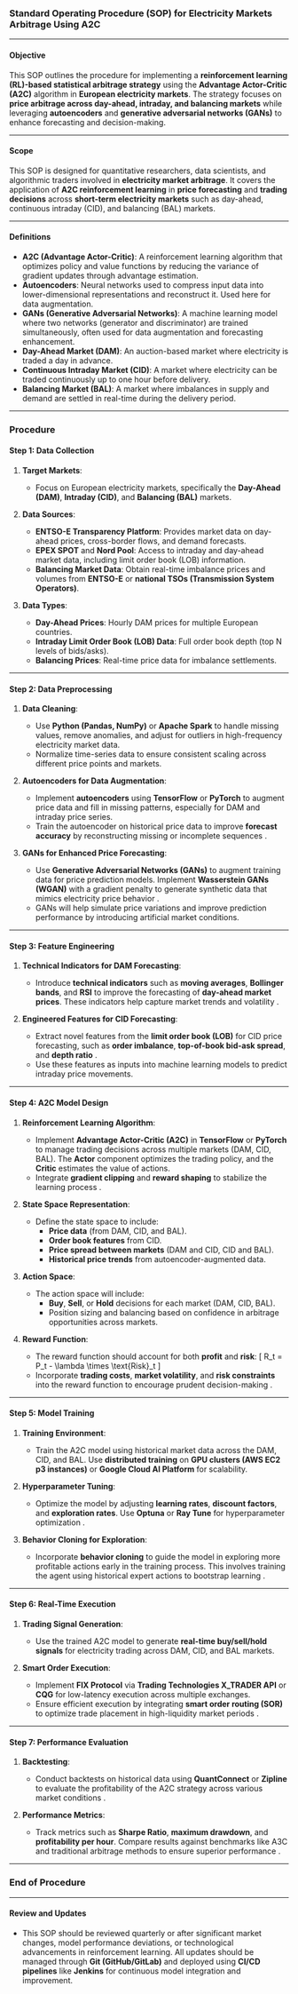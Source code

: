 ### **Standard Operating Procedure (SOP) for Electricity Markets Arbitrage Using A2C**

---

#### **Objective**
This SOP outlines the procedure for implementing a **reinforcement learning (RL)-based statistical arbitrage strategy** using the **Advantage Actor-Critic (A2C)** algorithm in **European electricity markets**. The strategy focuses on **price arbitrage across day-ahead, intraday, and balancing markets** while leveraging **autoencoders** and **generative adversarial networks (GANs)** to enhance forecasting and decision-making.

---

#### **Scope**
This SOP is designed for quantitative researchers, data scientists, and algorithmic traders involved in **electricity market arbitrage**. It covers the application of **A2C reinforcement learning** in **price forecasting** and **trading decisions** across **short-term electricity markets** such as day-ahead, continuous intraday (CID), and balancing (BAL) markets.

---

#### **Definitions**
- **A2C (Advantage Actor-Critic)**: A reinforcement learning algorithm that optimizes policy and value functions by reducing the variance of gradient updates through advantage estimation.
- **Autoencoders**: Neural networks used to compress input data into lower-dimensional representations and reconstruct it. Used here for data augmentation.
- **GANs (Generative Adversarial Networks)**: A machine learning model where two networks (generator and discriminator) are trained simultaneously, often used for data augmentation and forecasting enhancement.
- **Day-Ahead Market (DAM)**: An auction-based market where electricity is traded a day in advance.
- **Continuous Intraday Market (CID)**: A market where electricity can be traded continuously up to one hour before delivery.
- **Balancing Market (BAL)**: A market where imbalances in supply and demand are settled in real-time during the delivery period.

---

### **Procedure**

#### **Step 1: Data Collection**
1. **Target Markets**:
   - Focus on European electricity markets, specifically the **Day-Ahead (DAM)**, **Intraday (CID)**, and **Balancing (BAL)** markets.

2. **Data Sources**:
   - **ENTSO-E Transparency Platform**: Provides market data on day-ahead prices, cross-border flows, and demand forecasts.
   - **EPEX SPOT** and **Nord Pool**: Access to intraday and day-ahead market data, including limit order book (LOB) information.
   - **Balancing Market Data**: Obtain real-time imbalance prices and volumes from **ENTSO-E** or **national TSOs (Transmission System Operators)**.

3. **Data Types**:
   - **Day-Ahead Prices**: Hourly DAM prices for multiple European countries.
   - **Intraday Limit Order Book (LOB) Data**: Full order book depth (top N levels of bids/asks).
   - **Balancing Prices**: Real-time price data for imbalance settlements.

---

#### **Step 2: Data Preprocessing**
1. **Data Cleaning**:
   - Use **Python (Pandas, NumPy)** or **Apache Spark** to handle missing values, remove anomalies, and adjust for outliers in high-frequency electricity market data.
   - Normalize time-series data to ensure consistent scaling across different price points and markets.

2. **Autoencoders for Data Augmentation**:
   - Implement **autoencoders** using **TensorFlow** or **PyTorch** to augment price data and fill in missing patterns, especially for DAM and intraday price series.
   - Train the autoencoder on historical price data to improve **forecast accuracy** by reconstructing missing or incomplete sequences .

3. **GANs for Enhanced Price Forecasting**:
   - Use **Generative Adversarial Networks (GANs)** to augment training data for price prediction models. Implement **Wasserstein GANs (WGAN)** with a gradient penalty to generate synthetic data that mimics electricity price behavior .
   - GANs will help simulate price variations and improve prediction performance by introducing artificial market conditions.

---

#### **Step 3: Feature Engineering**
1. **Technical Indicators for DAM Forecasting**:
   - Introduce **technical indicators** such as **moving averages**, **Bollinger bands**, and **RSI** to improve the forecasting of **day-ahead market prices**. These indicators help capture market trends and volatility .

2. **Engineered Features for CID Forecasting**:
   - Extract novel features from the **limit order book (LOB)** for CID price forecasting, such as **order imbalance**, **top-of-book bid-ask spread**, and **depth ratio** .
   - Use these features as inputs into machine learning models to predict intraday price movements.

---

#### **Step 4: A2C Model Design**
1. **Reinforcement Learning Algorithm**:
   - Implement **Advantage Actor-Critic (A2C)** in **TensorFlow** or **PyTorch** to manage trading decisions across multiple markets (DAM, CID, BAL). The **Actor** component optimizes the trading policy, and the **Critic** estimates the value of actions.
   - Integrate **gradient clipping** and **reward shaping** to stabilize the learning process  .

2. **State Space Representation**:
   - Define the state space to include:
     - **Price data** (from DAM, CID, and BAL).
     - **Order book features** from CID.
     - **Price spread between markets** (DAM and CID, CID and BAL).
     - **Historical price trends** from autoencoder-augmented data.
   
3. **Action Space**:
   - The action space will include:
     - **Buy**, **Sell**, or **Hold** decisions for each market (DAM, CID, BAL).
     - Position sizing and balancing based on confidence in arbitrage opportunities across markets.

4. **Reward Function**:
   - The reward function should account for both **profit** and **risk**:
     \[
     R_t = P_t - \lambda \times \text{Risk}_t
     \]
   - Incorporate **trading costs**, **market volatility**, and **risk constraints** into the reward function to encourage prudent decision-making  .

---

#### **Step 5: Model Training**
1. **Training Environment**:
   - Train the A2C model using historical market data across the DAM, CID, and BAL. Use **distributed training** on **GPU clusters (AWS EC2 p3 instances)** or **Google Cloud AI Platform** for scalability.

2. **Hyperparameter Tuning**:
   - Optimize the model by adjusting **learning rates**, **discount factors**, and **exploration rates**. Use **Optuna** or **Ray Tune** for hyperparameter optimization .

3. **Behavior Cloning for Exploration**:
   - Incorporate **behavior cloning** to guide the model in exploring more profitable actions early in the training process. This involves training the agent using historical expert actions to bootstrap learning .

---

#### **Step 6: Real-Time Execution**
1. **Trading Signal Generation**:
   - Use the trained A2C model to generate **real-time buy/sell/hold signals** for electricity trading across DAM, CID, and BAL markets.

2. **Smart Order Execution**:
   - Implement **FIX Protocol** via **Trading Technologies X_TRADER API** or **CQG** for low-latency execution across multiple exchanges.
   - Ensure efficient execution by integrating **smart order routing (SOR)** to optimize trade placement in high-liquidity market periods .

---

#### **Step 7: Performance Evaluation**
1. **Backtesting**:
   - Conduct backtests on historical data using **QuantConnect** or **Zipline** to evaluate the profitability of the A2C strategy across various market conditions .

2. **Performance Metrics**:
   - Track metrics such as **Sharpe Ratio**, **maximum drawdown**, and **profitability per hour**. Compare results against benchmarks like A3C and traditional arbitrage methods to ensure superior performance  .

---

### **End of Procedure**

---

#### **Review and Updates**
- This SOP should be reviewed quarterly or after significant market changes, model performance deviations, or technological advancements in reinforcement learning. All updates should be managed through **Git (GitHub/GitLab)** and deployed using **CI/CD pipelines** like **Jenkins** for continuous model integration and improvement.